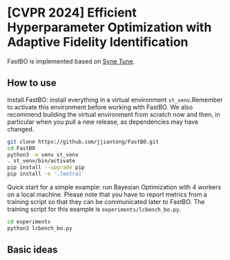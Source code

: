 # [CVPR 2024] Efficient Hyperparameter Optimization with Adaptive Fidelity Identification

FastBO is implemented based on [Syne Tune](https://github.com/awslabs/syne-tune).

## How to use

Install FastBO: install everything in a virtual environment `st_venv`.Remember to activate 
this environment before working with FastBO. We also recommend building the
virtual environment from scratch now and then, in particular when you pull a new
release, as dependencies may have changed.

```bash
git clone https://github.com/jjiantong/FastBO.git
cd FastBO
python3 -m venv st_venv
. st_venv/bin/activate
pip install --upgrade pip
pip install -e '.[extra]'
```

Quick start for a simple example: run Bayesian Optimization with 4 workers on a local machine.
Please note that you have to report metrics from a training script
so that they can be communicated later to FastBO.
The training script for this example is ```experiments/lcbench_bo.py```.

```bash
cd experiments
python3 lcbench_bo.py
```

## Basic ideas






